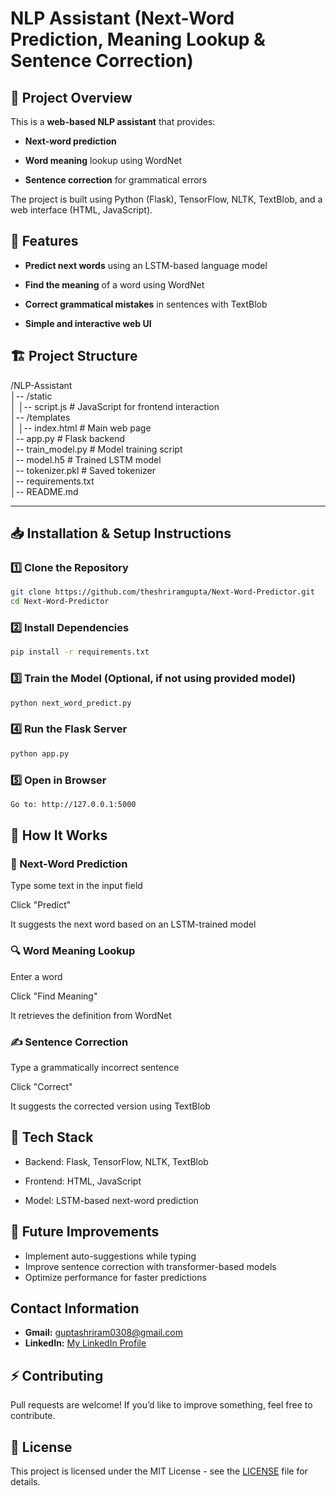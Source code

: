 # NLP Assistant (Next-Word Prediction, Meaning Lookup & Sentence Correction)

## 📌 Project Overview

This is a **web-based NLP assistant** that provides:

- **Next-word prediction**

- **Word meaning** lookup using WordNet

- **Sentence correction** for grammatical errors

The project is built using Python (Flask), TensorFlow, NLTK, TextBlob, and a web interface (HTML, JavaScript).

## 🚀 Features

- **Predict next words** using an LSTM-based language model

- **Find the meaning** of a word using WordNet

- **Correct grammatical mistakes** in sentences with TextBlob

- **Simple and interactive web UI**

## 🏗️ Project Structure

/NLP-Assistant        
│-- /static             
│   │-- script.js  # JavaScript for frontend interaction             
│-- /templates           
│   │-- index.html  # Main web page       
│-- app.py  # Flask backend         
│-- train_model.py  # Model training script           
│-- model.h5  # Trained LSTM model           
│-- tokenizer.pkl  # Saved tokenizer           
│-- requirements.txt            
│-- README.md           

---
## 📥 Installation & Setup Instructions

### 1️⃣ Clone the Repository

```bash
git clone https://github.com/theshriramgupta/Next-Word-Predictor.git
cd Next-Word-Predictor
```
### 2️⃣ Install Dependencies
```bash
pip install -r requirements.txt
```
### 3️⃣ Train the Model (Optional, if not using provided model)
```bash
python next_word_predict.py
```
### 4️⃣ Run the Flask Server
```bash
python app.py
```
### 5️⃣ Open in Browser
```bash
Go to: http://127.0.0.1:5000
```

## 🔧 How It Works

### 📝 Next-Word Prediction

Type some text in the input field

Click "Predict"

It suggests the next word based on an LSTM-trained model

### 🔍 Word Meaning Lookup

Enter a word

Click "Find Meaning"

It retrieves the definition from WordNet

### ✍ Sentence Correction

Type a grammatically incorrect sentence

Click "Correct"

It suggests the corrected version using TextBlob

## 📌 Tech Stack

- Backend: Flask, TensorFlow, NLTK, TextBlob

- Frontend: HTML, JavaScript

- Model: LSTM-based next-word prediction

## 📌 Future Improvements
- Implement auto-suggestions while typing
- Improve sentence correction with transformer-based models
- Optimize performance for faster predictions


## Contact Information

- **Gmail:** [guptashriram0308@gmail.com](mailto:guptashriram0308@gmail.com)
- **LinkedIn:** [My LinkedIn Profile](https://www.linkedin.com/in/shriram-gupta-643906204/)

## ⚡ Contributing

Pull requests are welcome! If you’d like to improve something, feel free to contribute.

## 📜 License

This project is licensed under the MIT License - see the [LICENSE](LICENSE) file for details.
